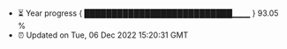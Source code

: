 - ⏳ Year progress { ███████████████████████████▁▁▁ } 93.05 %
- ⏰ Updated on Tue, 06 Dec 2022 15:20:31 GMT


